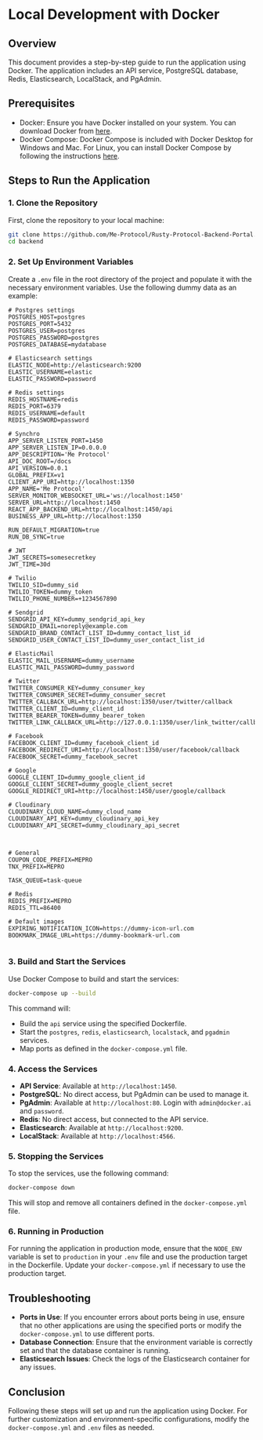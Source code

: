 # Local Development with Docker

## Overview

This document provides a step-by-step guide to run the application using Docker. The application includes an API service, PostgreSQL database, Redis, Elasticsearch, LocalStack, and PgAdmin.

## Prerequisites

- Docker: Ensure you have Docker installed on your system. You can download Docker from [here](https://www.docker.com/products/docker-desktop).
- Docker Compose: Docker Compose is included with Docker Desktop for Windows and Mac. For Linux, you can install Docker Compose by following the instructions [here](https://docs.docker.com/compose/install/).

## Steps to Run the Application

### 1. Clone the Repository

First, clone the repository to your local machine:

```bash
git clone https://github.com/Me-Protocol/Rusty-Protocol-Backend-Portal.git backend
cd backend
```

### 2. Set Up Environment Variables

Create a `.env` file in the root directory of the project and populate it with the necessary environment variables. Use the following dummy data as an example:

```
# Postgres settings
POSTGRES_HOST=postgres
POSTGRES_PORT=5432
POSTGRES_USER=postgres
POSTGRES_PASSWORD=postgres
POSTGRES_DATABASE=mydatabase

# Elasticsearch settings
ELASTIC_NODE=http://elasticsearch:9200
ELASTIC_USERNAME=elastic
ELASTIC_PASSWORD=password

# Redis settings
REDIS_HOSTNAME=redis
REDIS_PORT=6379
REDIS_USERNAME=default
REDIS_PASSWORD=password

# Synchro
APP_SERVER_LISTEN_PORT=1450
APP_SERVER_LISTEN_IP=0.0.0.0
APP_DESCRIPTION='Me Protocol'
API_DOC_ROOT=/docs
API_VERSION=0.0.1
GLOBAL_PREFIX=v1
CLIENT_APP_URI=http://localhost:1350
APP_NAME='Me Protocol'
SERVER_MONITOR_WEBSOCKET_URL='ws://localhost:1450'
SERVER_URL=http://localhost:1450
REACT_APP_BACKEND_URL=http://localhost:1450/api
BUSINESS_APP_URL=http://localhost:1350

RUN_DEFAULT_MIGRATION=true
RUN_DB_SYNC=true

# JWT
JWT_SECRETS=somesecretkey
JWT_TIME=30d

# Twilio
TWILIO_SID=dummy_sid
TWILIO_TOKEN=dummy_token
TWILIO_PHONE_NUMBER=+1234567890

# Sendgrid
SENDGRID_API_KEY=dummy_sendgrid_api_key
SENDGRID_EMAIL=noreply@example.com
SENDGRID_BRAND_CONTACT_LIST_ID=dummy_contact_list_id
SENDGRID_USER_CONTACT_LIST_ID=dummy_user_contact_list_id

# ElasticMail
ELASTIC_MAIL_USERNAME=dummy_username
ELASTIC_MAIL_PASSWORD=dummy_password

# Twitter
TWITTER_CONSUMER_KEY=dummy_consumer_key
TWITTER_CONSUMER_SECRET=dummy_consumer_secret
TWITTER_CALLBACK_URL=http://localhost:1350/user/twitter/callback
TWITTER_CLIENT_ID=dummy_client_id
TWITTER_BEARER_TOKEN=dummy_bearer_token
TWITTER_LINK_CALLBACK_URL=http://127.0.0.1:1350/user/link_twitter/callback

# Facebook
FACEBOOK_CLIENT_ID=dummy_facebook_client_id
FACEBOOK_REDIRECT_URI=http://localhost:1350/user/facebook/callback
FACEBOOK_SECRET=dummy_facebook_secret

# Google
GOOGLE_CLIENT_ID=dummy_google_client_id
GOOGLE_CLIENT_SECRET=dummy_google_client_secret
GOOGLE_REDIRECT_URI=http://localhost:1450/user/google/callback

# Cloudinary
CLOUDINARY_CLOUD_NAME=dummy_cloud_name
CLOUDINARY_API_KEY=dummy_cloudinary_api_key
CLOUDINARY_API_SECRET=dummy_cloudinary_api_secret



# General
COUPON_CODE_PREFIX=MEPRO
TNX_PREFIX=MEPRO

TASK_QUEUE=task-queue

# Redis
REDIS_PREFIX=MEPRO
REDIS_TTL=86400

# Default images
EXPIRING_NOTIFICATION_ICON=https://dummy-icon-url.com
BOOKMARK_IMAGE_URL=https://dummy-bookmark-url.com


```

### 3. Build and Start the Services

Use Docker Compose to build and start the services:

```bash
docker-compose up --build
```

This command will:

- Build the `api` service using the specified Dockerfile.
- Start the `postgres`, `redis`, `elasticsearch`, `localstack`, and `pgadmin` services.
- Map ports as defined in the `docker-compose.yml` file.

### 4. Access the Services

- **API Service**: Available at `http://localhost:1450`.
- **PostgreSQL**: No direct access, but PgAdmin can be used to manage it.
- **PgAdmin**: Available at `http://localhost:80`. Login with `admin@docker.ai` and `password`.
- **Redis**: No direct access, but connected to the API service.
- **Elasticsearch**: Available at `http://localhost:9200`.
- **LocalStack**: Available at `http://localhost:4566`.

### 5. Stopping the Services

To stop the services, use the following command:

```bash
docker-compose down
```

This will stop and remove all containers defined in the `docker-compose.yml` file.

### 6. Running in Production

For running the application in production mode, ensure that the `NODE_ENV` variable is set to `production` in your `.env` file and use the production target in the Dockerfile. Update your `docker-compose.yml` if necessary to use the production target.

## Troubleshooting

- **Ports in Use**: If you encounter errors about ports being in use, ensure that no other applications are using the specified ports or modify the `docker-compose.yml` to use different ports.
- **Database Connection**: Ensure that the environment variable is correctly set and that the database container is running.
- **Elasticsearch Issues**: Check the logs of the Elasticsearch container for any issues.

## Conclusion

Following these steps will set up and run the application using Docker. For further customization and environment-specific configurations, modify the `docker-compose.yml` and `.env` files as needed.
